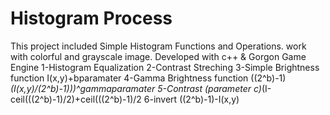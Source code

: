 # Histogram Process
This project included Simple Histogram Functions and Operations. work with colorful and grayscale image. Developed with c++ & Gorgon Game Engine
1-Histogram Equalization
2-Contrast Streching 
3-Simple Brightness function I(x,y)+bparamater
4-Gamma Brightness function ((2^b)-1)*(I(x,y)/(2^b)-1)))^gammaparamater
5-Contrast (parameter c)*(I-ceil(((2^b)-1)/2)+ceil(((2^b)-1)/2
6-invert  ((2^b)-1)-I(x,y)
 
